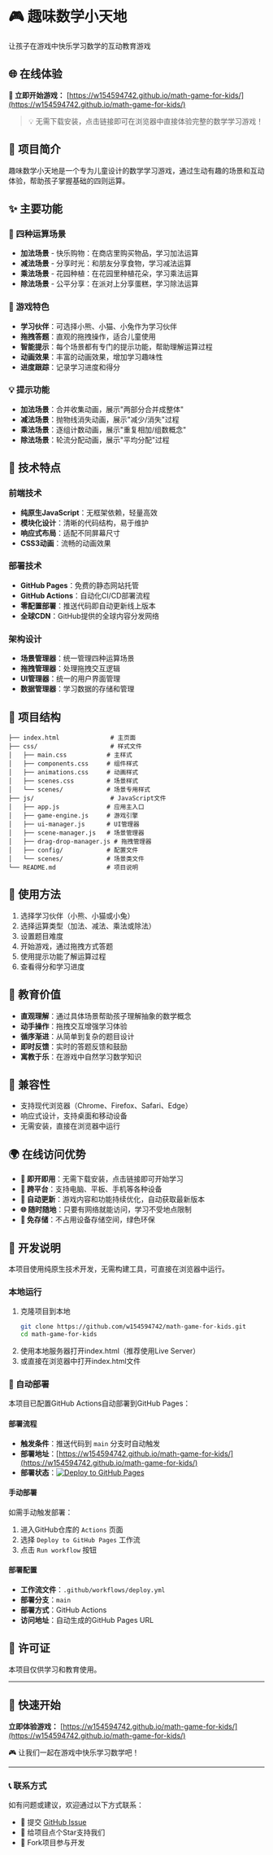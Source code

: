 # 🎮 趣味数学小天地

让孩子在游戏中快乐学习数学的互动教育游戏

## 🌐 在线体验

**🎯 立即开始游戏：** [https://w154594742.github.io/math-game-for-kids/](https://w154594742.github.io/math-game-for-kids/)

> 💡 无需下载安装，点击链接即可在浏览器中直接体验完整的数学学习游戏！

## 📖 项目简介

趣味数学小天地是一个专为儿童设计的数学学习游戏，通过生动有趣的场景和互动体验，帮助孩子掌握基础的四则运算。

## ✨ 主要功能

### 🎯 四种运算场景
- **加法场景** - 快乐购物：在商店里购买物品，学习加法运算
- **减法场景** - 分享时光：和朋友分享食物，学习减法运算  
- **乘法场景** - 花园种植：在花园里种植花朵，学习乘法运算
- **除法场景** - 公平分享：在派对上分享蛋糕，学习除法运算

### 🎨 游戏特色
- **学习伙伴**：可选择小熊、小猫、小兔作为学习伙伴
- **拖拽答题**：直观的拖拽操作，适合儿童使用
- **智能提示**：每个场景都有专门的提示功能，帮助理解运算过程
- **动画效果**：丰富的动画效果，增加学习趣味性
- **进度跟踪**：记录学习进度和得分

### 💡 提示功能
- **加法场景**：合并收集动画，展示"两部分合并成整体"
- **减法场景**：抛物线消失动画，展示"减少/消失"过程
- **乘法场景**：逐组计数动画，展示"重复相加/组数概念"
- **除法场景**：轮流分配动画，展示"平均分配"过程

## 🚀 技术特点

### 前端技术
- **纯原生JavaScript**：无框架依赖，轻量高效
- **模块化设计**：清晰的代码结构，易于维护
- **响应式布局**：适配不同屏幕尺寸
- **CSS3动画**：流畅的动画效果

### 部署技术
- **GitHub Pages**：免费的静态网站托管
- **GitHub Actions**：自动化CI/CD部署流程
- **零配置部署**：推送代码即自动更新线上版本
- **全球CDN**：GitHub提供的全球内容分发网络

### 架构设计
- **场景管理器**：统一管理四种运算场景
- **拖拽管理器**：处理拖拽交互逻辑
- **UI管理器**：统一的用户界面管理
- **数据管理器**：学习数据的存储和管理

## 📁 项目结构

```
├── index.html              # 主页面
├── css/                    # 样式文件
│   ├── main.css           # 主样式
│   ├── components.css     # 组件样式
│   ├── animations.css     # 动画样式
│   ├── scenes.css         # 场景样式
│   └── scenes/            # 场景专用样式
├── js/                     # JavaScript文件
│   ├── app.js             # 应用主入口
│   ├── game-engine.js     # 游戏引擎
│   ├── ui-manager.js      # UI管理器
│   ├── scene-manager.js   # 场景管理器
│   ├── drag-drop-manager.js # 拖拽管理器
│   ├── config/            # 配置文件
│   └── scenes/            # 场景类文件
└── README.md              # 项目说明
```

## 🎯 使用方法

1. 选择学习伙伴（小熊、小猫或小兔）
2. 选择运算类型（加法、减法、乘法或除法）
3. 设置题目难度
4. 开始游戏，通过拖拽方式答题
5. 使用提示功能了解运算过程
6. 查看得分和学习进度

## 🌟 教育价值

- **直观理解**：通过具体场景帮助孩子理解抽象的数学概念
- **动手操作**：拖拽交互增强学习体验
- **循序渐进**：从简单到复杂的题目设计
- **即时反馈**：实时的答题反馈和鼓励
- **寓教于乐**：在游戏中自然学习数学知识

## 📱 兼容性

- 支持现代浏览器（Chrome、Firefox、Safari、Edge）
- 响应式设计，支持桌面和移动设备
- 无需安装，直接在浏览器中运行

## 🌍 在线访问优势

- **🚀 即开即用**：无需下载安装，点击链接即可开始学习
- **📱 跨平台**：支持电脑、平板、手机等各种设备
- **🔄 自动更新**：游戏内容和功能持续优化，自动获取最新版本
- **🌐 随时随地**：只要有网络就能访问，学习不受地点限制
- **💾 免存储**：不占用设备存储空间，绿色环保

## 🔧 开发说明

本项目使用纯原生技术开发，无需构建工具，可直接在浏览器中运行。

### 本地运行
1. 克隆项目到本地
   ```bash
   git clone https://github.com/w154594742/math-game-for-kids.git
   cd math-game-for-kids
   ```
2. 使用本地服务器打开index.html（推荐使用Live Server）
3. 或直接在浏览器中打开index.html文件

### 🚀 自动部署

本项目已配置GitHub Actions自动部署到GitHub Pages：

#### 部署流程
- **触发条件**：推送代码到 `main` 分支时自动触发
- **部署地址**：[https://w154594742.github.io/math-game-for-kids/](https://w154594742.github.io/math-game-for-kids/)
- **部署状态**：[![Deploy to GitHub Pages](https://github.com/w154594742/math-game-for-kids/actions/workflows/deploy.yml/badge.svg)](https://github.com/w154594742/math-game-for-kids/actions/workflows/deploy.yml)

#### 手动部署
如需手动触发部署：
1. 进入GitHub仓库的 `Actions` 页面
2. 选择 `Deploy to GitHub Pages` 工作流
3. 点击 `Run workflow` 按钮

#### 部署配置
- **工作流文件**：`.github/workflows/deploy.yml`
- **部署分支**：`main`
- **部署方式**：GitHub Actions
- **访问地址**：自动生成的GitHub Pages URL

## 📄 许可证

本项目仅供学习和教育使用。

---

## 🎯 快速开始

**立即体验游戏：** [https://w154594742.github.io/math-game-for-kids/](https://w154594742.github.io/math-game-for-kids/)

🎮 让我们一起在游戏中快乐学习数学吧！

---

### 📞 联系方式

如有问题或建议，欢迎通过以下方式联系：
- 📧 提交 [GitHub Issue](https://github.com/w154594742/math-game-for-kids/issues)
- 🌟 给项目点个Star支持我们
- 🔄 Fork项目参与开发
